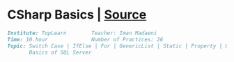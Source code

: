 # CSharp Basics | [Source](https://toplearn.com/c/gJY)
```markdown
Institute: TopLearn        Teacher: Iman Madaeni           
Time: 10.hour              Number of Practices: 26 
Topic: Switch Case | IfElse | For | GenericList | Static | Property | OOP | WinForm
       Basics of SQL Server
```